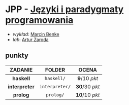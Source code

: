 # JPP - [Języki i paradygmaty programowania](https://usosweb.mimuw.edu.pl/kontroler.php?_action=katalog2/przedmioty/pokazPrzedmiot&kod=1000-216bJPP)

- *wykład*: [Marcin Benke](https://usosweb.mimuw.edu.pl/kontroler.php?_action=katalog2/osoby/pokazOsobe&os_id=265)
- *lab*: [Artur Zaroda](https://usosweb.mimuw.edu.pl/kontroler.php?_action=katalog2/osoby/pokazOsobe&os_id=515)

## punkty

| ZADANIE          |  FOLDER         |  OCENA           |
| :--------------: |  :------------: |  :-------------: |
| **haskell**      |  `haskell/`     | **9**/10 *pkt*   |
| **interpreter**  |  `interpreter/` | **30**/30 *pkt*  |
| **prolog**       |  `prolog/`      | **10**/10 *pkt*  |
